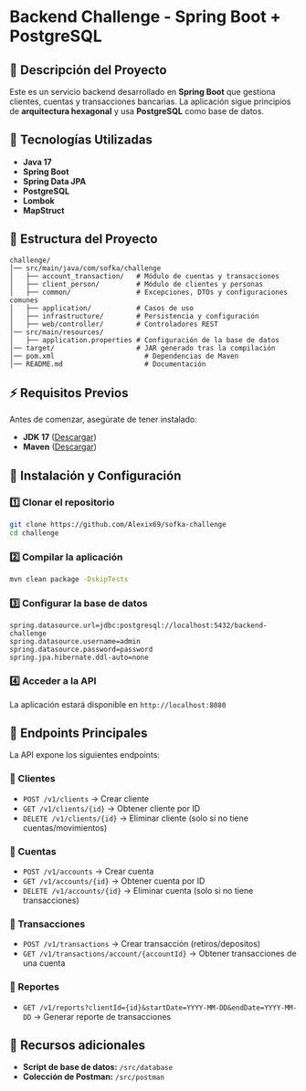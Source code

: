 # Backend Challenge - Spring Boot + PostgreSQL

## 📌 Descripción del Proyecto

Este es un servicio backend desarrollado en **Spring Boot** que gestiona clientes, cuentas y transacciones bancarias. La aplicación sigue principios de **arquitectura hexagonal** y usa **PostgreSQL** como base de datos.

## 🚀 Tecnologías Utilizadas

- **Java 17**
- **Spring Boot**
- **Spring Data JPA**
- **PostgreSQL**
- **Lombok**
- **MapStruct**

## 📂 Estructura del Proyecto

```
challenge/
│── src/main/java/com/sofka/challenge
│   ├── account_transaction/   # Módulo de cuentas y transacciones
│   ├── client_person/         # Módulo de clientes y personas
│   ├── common/                # Excepciones, DTOs y configuraciones comunes
│   ├── application/           # Casos de uso
│   ├── infrastructure/        # Persistencia y configuración
│   ├── web/controller/        # Controladores REST
│── src/main/resources/
│   ├── application.properties # Configuración de la base de datos
│── target/                    # JAR generado tras la compilación
│── pom.xml                      # Dependencias de Maven
│── README.md                    # Documentación
```

## ⚡ Requisitos Previos

Antes de comenzar, asegúrate de tener instalado:

- **JDK 17** ([Descargar](https://adoptium.net/))
- **Maven** ([Descargar](https://maven.apache.org/download.cgi))

## 🔧 Instalación y Configuración

### 1️⃣ Clonar el repositorio

```sh
git clone https://github.com/Alexix69/sofka-challenge
cd challenge
```

### 2️⃣ Compilar la aplicación

```sh
mvn clean package -DskipTests
```

### 3️⃣ Configurar la base de datos


```properties
spring.datasource.url=jdbc:postgresql://localhost:5432/backend-challenge
spring.datasource.username=admin
spring.datasource.password=password
spring.jpa.hibernate.ddl-auto=none
```

### 4️⃣ Acceder a la API

La aplicación estará disponible en `http://localhost:8080`

## 📌 Endpoints Principales

La API expone los siguientes endpoints:

### **🔹 Clientes**

- `POST /v1/clients` → Crear cliente
- `GET /v1/clients/{id}` → Obtener cliente por ID
- `DELETE /v1/clients/{id}` → Eliminar cliente (solo si no tiene cuentas/movimientos)

### **🔹 Cuentas**

- `POST /v1/accounts` → Crear cuenta
- `GET /v1/accounts/{id}` → Obtener cuenta por ID
- `DELETE /v1/accounts/{id}` → Eliminar cuenta (solo si no tiene transacciones)

### **🔹 Transacciones**

- `POST /v1/transactions` → Crear transacción (retiros/depositos)
- `GET /v1/transactions/account/{accountId}` → Obtener transacciones de una cuenta

### **🔹 Reportes**

- `GET /v1/reports?clientId={id}&startDate=YYYY-MM-DD&endDate=YYYY-MM-DD` → Generar reporte de transacciones

## 📌 Recursos adicionales

- **Script de base de datos:** `/src/database`
- **Colección de Postman:** `/src/postman`
